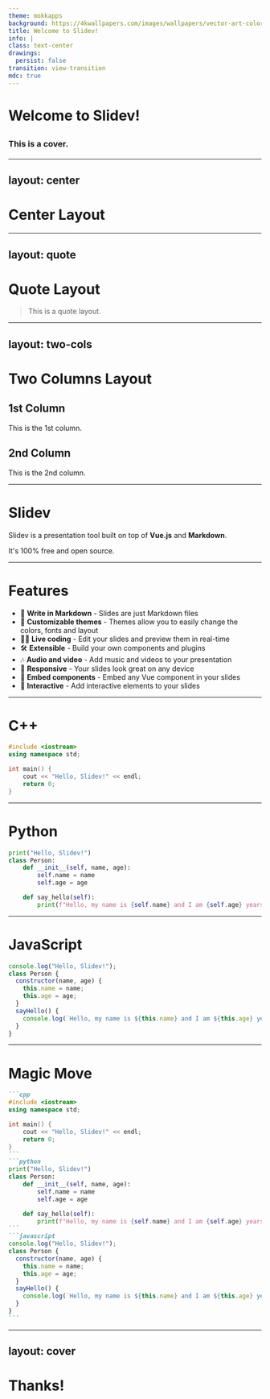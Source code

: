 ```yaml
---
theme: mokkapps
background: https://4kwallpapers.com/images/wallpapers/vector-art-colorful-3840x2160-12144.jpg
title: Welcome to Slidev!
info: |
class: text-center
drawings:
  persist: false
transition: view-transition
mdc: true
---
```

# Welcome to Slidev!
##
### This is a cover.
#### 

<PoweredBySlidev></PoweredBySlidev>

---
layout: center
---

# Center Layout

---
layout: quote
---

# Quote Layout

> This is a quote layout.

---
layout: two-cols
---

# Two Columns Layout

## 1st Column

This is the 1st column.


## 2nd Column

This is the 2nd column.


---

# Slidev

Slidev is a presentation tool built on top of **Vue.js** and **Markdown**.

It's 100% free and open source.

---

# Features

- 📝 **Write in Markdown** - Slides are just Markdown files
- 🎨 **Customizable themes** - Themes allow you to easily change the colors, fonts and layout
- 🧑‍💻 **Live coding** - Edit your slides and preview them in real-time
- 🛠 **Extensible** - Build your own components and plugins
- 🎶 **Audio and video** - Add music and videos to your presentation
- 📱 **Responsive** - Your slides look great on any device
- 🧩 **Embed components** - Embed any Vue component in your slides
- 🌈 **Interactive** - Add interactive elements to your slides

---

# C++
```cpp
#include <iostream>
using namespace std;

int main() {
    cout << "Hello, Slidev!" << endl;
    return 0;
}
```

---

# Python
```python
print("Hello, Slidev!")
class Person:
    def __init__(self, name, age):
        self.name = name
        self.age = age

    def say_hello(self):
        print(f"Hello, my name is {self.name} and I am {self.age} years old.")
```

---

# JavaScript

```javascript
console.log("Hello, Slidev!");
class Person {
  constructor(name, age) {
    this.name = name;
    this.age = age;
  }
  sayHello() {
    console.log(`Hello, my name is ${this.name} and I am ${this.age} years old.`);
  }
}
```
---

# Magic Move
<PoweredBySlidev></PoweredBySlidev>
````md magic-move
```cpp
#include <iostream>
using namespace std;

int main() {
    cout << "Hello, Slidev!" << endl;
    return 0;
}
```
```python
print("Hello, Slidev!")
class Person:
    def __init__(self, name, age):
        self.name = name
        self.age = age

    def say_hello(self):
        print(f"Hello, my name is {self.name} and I am {self.age} years old.")
```
```javascript
console.log("Hello, Slidev!");
class Person {
  constructor(name, age) {
    this.name = name;
    this.age = age;
  }
  sayHello() {
    console.log(`Hello, my name is ${this.name} and I am ${this.age} years old.`);
  }
}
```
````

---
layout: cover
---

# Thanks!
## 

<PoweredBySlidev></PoweredBySlidev>